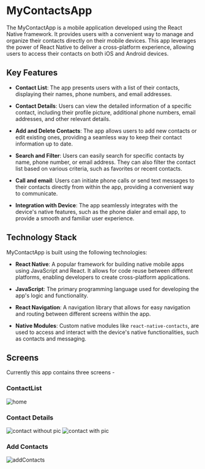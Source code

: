 # MyContactsApp 

The MyContactApp is a mobile application developed using the React Native framework. It provides users with a convenient way to manage and organize their contacts directly on their mobile devices. This app leverages the power of React Native to deliver a cross-platform experience, allowing users to access their contacts on both iOS and Android devices.

## Key Features

- **Contact List**: The app presents users with a list of their contacts, displaying their names, phone numbers, and email addresses.

- **Contact Details**: Users can view the detailed information of a specific contact, including their profile picture, additional phone numbers, email addresses, and other relevant details.

- **Add and Delete Contacts**: The app allows users to add new contacts or edit existing ones, providing a seamless way to keep their contact information up to date.

- **Search and Filter**: Users can easily search for specific contacts by name, phone number, or email address. They can also filter the contact list based on various criteria, such as favorites or recent contacts.

- **Call and email**: Users can initiate phone calls or send text messages to their contacts directly from within the app, providing a convenient way to communicate.

- **Integration with Device**: The app seamlessly integrates with the device's native features, such as the phone dialer and email app, to provide a smooth and familiar user experience.

## Technology Stack

MyContactApp is built using the following technologies:

- **React Native**: A popular framework for building native mobile apps using JavaScript and React. It allows for code reuse between different platforms, enabling developers to create cross-platform applications.

- **JavaScript**: The primary programming language used for developing the app's logic and functionality.

- **React Navigation**: A navigation library that allows for easy navigation and routing between different screens within the app.

- **Native Modules**: Custom native modules like `react-native-contacts`, are used to access and interact with the device's native functionalities, such as contacts and messaging.

## Screens
Currently this app contains three screens - 
### ContactList 
![home](https://github.com/Amitlpu-840/MyContactsApp/assets/77196415/959dc94d-4d27-42c0-bb21-83047f9ccc85)
### Contact Details 
![contact without pic](https://github.com/Amitlpu-840/MyContactsApp/assets/77196415/05ed072d-2990-49a1-92f9-f67b7a5cfc27)
![contact with pic](https://github.com/Amitlpu-840/MyContactsApp/assets/77196415/b4e6deba-8f7a-4148-a112-bfdf7652a148)
### Add Contacts
![addContacts](https://github.com/Amitlpu-840/MyContactsApp/assets/77196415/f23e3dc7-9af8-4b5c-964f-fa60d4699536)









